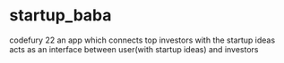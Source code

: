 # startup_baba
codefury 22
an app which connects top investors with the startup ideas
acts as an interface between user(with startup ideas) and investors 
